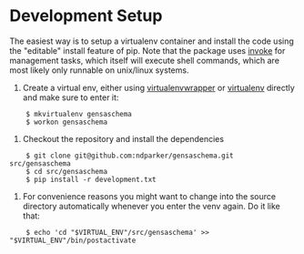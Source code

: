 # Development Setup

The easiest way is to setup a virtualenv container and install the code using
the "editable" install feature of pip. Note that the package uses
[invoke](http://www.pyinvoke.org/) for management tasks, which itself will
execute shell commands, which are most likely only runnable on unix/linux
systems.

1. Create a virtual env, either using [virtualenvwrapper](https://virtualenvwrapper.readthedocs.io/en/latest/) or [virtualenv](https://pypi.python.org/pypi/virtualenv) directly and make sure to enter it:

```
    $ mkvirtualenv gensaschema
    $ workon gensaschema
```

1. Checkout the repository and install the dependencies

```
    $ git clone git@github.com:ndparker/gensaschema.git src/gensaschema
    $ cd src/gensaschema
    $ pip install -r development.txt
```

1. For convenience reasons you might want to change into the source directory
   automatically whenever you enter the venv again. Do it like that:

```
    $ echo 'cd "$VIRTUAL_ENV"/src/gensaschema' >> "$VIRTUAL_ENV"/bin/postactivate
```
